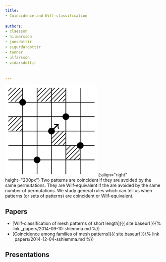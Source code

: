 ```yaml
---
title:
- Coincidence and Wilf-classification

authors: 
- claesson
- hilmarsson
- jonsdottir
- sigurdardottir
- tenner
- ulfarsson
- vidarsdottir


---
```

![Shading lemma](/assets/img/shlemma.png){:align="right" height="200px"}
Two patterns are coincident if they are avoided by the same permutations. They
are Wilf-equivalent if the are avoided by the same number of permutations. We
study general rules which can tell us when patterns (or sets of patterns) are
coincident or Wilf-equivalent.

## Papers
- [Wilf-classification of mesh patterns of short length]({{ site.baseurl }}{% link _papers/2014-09-10-shlemma.md %})
- [Coincidence among families of mesh patterns]({{ site.baseurl }}{% link _papers/2014-12-04-sshlemma.md %})

## Presentations
